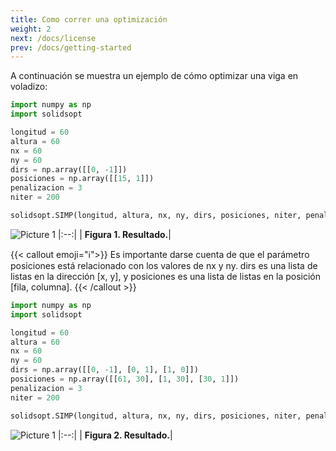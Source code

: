 ```yaml
---
title: Como correr una optimización
weight: 2
next: /docs/license
prev: /docs/getting-started
---
```


A continuación se muestra un ejemplo de cómo optimizar una viga en voladizo:

```python
import numpy as np
import solidsopt

longitud = 60
altura = 60
nx = 60
ny = 60
dirs = np.array([[0, -1]])
posiciones = np.array([[15, 1]])
penalizacion = 3
niter = 200

solidsopt.SIMP(longitud, altura, nx, ny, dirs, posiciones, niter, penalizacion, plot=True)

```

![Picture 1](/example1.png)
|:--:|
| <b>Figura 1. Resultado.</b>|

{{< callout emoji="ℹ️">}}
Es importante darse cuenta de que el parámetro posiciones está relacionado con los valores de nx y ny. dirs es una lista de listas en la dirección [x, y], y posiciones es una lista de listas en la posición [fila, columna].
{{< /callout >}}

```python
import numpy as np
import solidsopt

longitud = 60
altura = 60
nx = 60
ny = 60
dirs = np.array([[0, -1], [0, 1], [1, 0]])
posiciones = np.array([[61, 30], [1, 30], [30, 1]])
penalizacion = 3
niter = 200

solidsopt.SIMP(longitud, altura, nx, ny, dirs, posiciones, niter, penalizacion, plot=True)
```

![Picture 1](/example2.png)
|:--:|
| <b>Figura 2. Resultado.</b>|